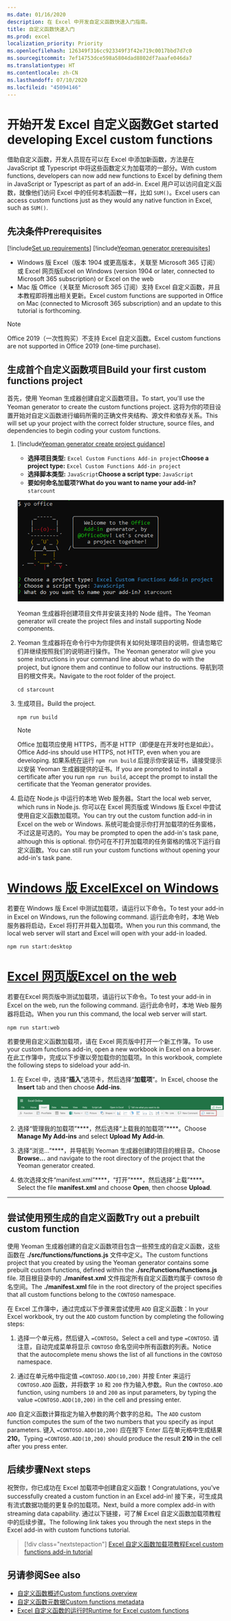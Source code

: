 ```yaml
---
ms.date: 01/16/2020
description: 在 Excel 中开发自定义函数快速入门指南。
title: 自定义函数快速入门
ms.prod: excel
localization_priority: Priority
ms.openlocfilehash: 126349f316cc923349f3f42e719c0017bbd7d7c0
ms.sourcegitcommit: 7ef14753dce598a5804dad8802df7aaafe046da7
ms.translationtype: HT
ms.contentlocale: zh-CN
ms.lasthandoff: 07/10/2020
ms.locfileid: "45094146"
---
```

# <a name="get-started-developing-excel-custom-functions"></a><span data-ttu-id="767a0-103">开始开发 Excel 自定义函数</span><span class="sxs-lookup"><span data-stu-id="767a0-103">Get started developing Excel custom functions</span></span>

<span data-ttu-id="767a0-104">借助自定义函数，开发人员现在可以在 Excel 中添加新函数，方法是在 JavaScript 或 Typescript 中将这些函数定义为加载项的一部分。</span><span class="sxs-lookup"><span data-stu-id="767a0-104">With custom functions, developers can now add new functions to Excel by defining them in JavaScript or Typescript as part of an add-in.</span></span> <span data-ttu-id="767a0-105">Excel 用户可以访问自定义函数，就像他们访问 Excel 中的任何本机函数一样，比如 `SUM()`。</span><span class="sxs-lookup"><span data-stu-id="767a0-105">Excel users can access custom functions just as they would any native function in Excel, such as `SUM()`.</span></span>

## <a name="prerequisites"></a><span data-ttu-id="767a0-106">先决条件</span><span class="sxs-lookup"><span data-stu-id="767a0-106">Prerequisites</span></span>

[!include[Set up requirements](../includes/set-up-dev-environment-beforehand.md)]
[!include[Yeoman generator prerequisites](../includes/quickstart-yo-prerequisites.md)]

* <span data-ttu-id="767a0-107">Windows 版 Excel（版本 1904 或更高版本，关联至 Microsoft 365 订阅）或 Excel 网页版</span><span class="sxs-lookup"><span data-stu-id="767a0-107">Excel on Windows (version 1904 or later, connected to Microsoft 365 subscription) or Excel on the web</span></span>
* <span data-ttu-id="767a0-108">Mac 版 Office（关联至 Microsoft 365 订阅）支持 Excel 自定义函数，并且本教程即将推出相关更新。</span><span class="sxs-lookup"><span data-stu-id="767a0-108">Excel custom functions are supported in Office on Mac (connected to Microsoft 365 subscription) and an update to this tutorial is forthcoming.</span></span>

>[!NOTE]
><span data-ttu-id="767a0-109">Office 2019（一次性购买）不支持 Excel 自定义函数。</span><span class="sxs-lookup"><span data-stu-id="767a0-109">Excel custom functions are not supported in Office 2019 (one-time purchase).</span></span>

## <a name="build-your-first-custom-functions-project"></a><span data-ttu-id="767a0-110">生成首个自定义函数项目</span><span class="sxs-lookup"><span data-stu-id="767a0-110">Build your first custom functions project</span></span>

<span data-ttu-id="767a0-111">首先，使用 Yeoman 生成器创建自定义函数项目。</span><span class="sxs-lookup"><span data-stu-id="767a0-111">To start, you'll use the Yeoman generator to create the custom functions project.</span></span> <span data-ttu-id="767a0-112">这将为你的项目设置开始对自定义函数进行编码所需的正确文件夹结构、源文件和依存关系。</span><span class="sxs-lookup"><span data-stu-id="767a0-112">This will set up your project with the correct folder structure, source files, and dependencies to begin coding your custom functions.</span></span>

1. [!include[Yeoman generator create project guidance](../includes/yo-office-command-guidance.md)]

    - <span data-ttu-id="767a0-113">**选择项目类型:** `Excel Custom Functions Add-in project`</span><span class="sxs-lookup"><span data-stu-id="767a0-113">**Choose a project type:** `Excel Custom Functions Add-in project`</span></span>
    - <span data-ttu-id="767a0-114">**选择脚本类型:** `JavaScript`</span><span class="sxs-lookup"><span data-stu-id="767a0-114">**Choose a script type:** `JavaScript`</span></span>
    - <span data-ttu-id="767a0-115">**要如何命名加载项?**</span><span class="sxs-lookup"><span data-stu-id="767a0-115">**What do you want to name your add-in?**</span></span> `starcount`

    ![自定义函数的 Office 外接程序提示的 Yeoman 生成器](../images/starcountPrompt.png)

    <span data-ttu-id="767a0-117">Yeoman 生成器将创建项目文件并安装支持的 Node 组件。</span><span class="sxs-lookup"><span data-stu-id="767a0-117">The Yeoman generator will create the project files and install supporting Node components.</span></span>

2. <span data-ttu-id="767a0-118">Yeoman 生成器将在命令行中为你提供有关如何处理项目的说明，但请忽略它们并继续按照我们的说明进行操作。</span><span class="sxs-lookup"><span data-stu-id="767a0-118">The Yeoman generator will give you some instructions in your command line about what to do with the project, but ignore them and continue to follow our instructions.</span></span> <span data-ttu-id="767a0-119">导航到项目的根文件夹。</span><span class="sxs-lookup"><span data-stu-id="767a0-119">Navigate to the root folder of the project.</span></span>

    ```command&nbsp;line
    cd starcount
    ```

3. <span data-ttu-id="767a0-120">生成项目。</span><span class="sxs-lookup"><span data-stu-id="767a0-120">Build the project.</span></span> 

    ```command&nbsp;line
    npm run build
    ```

    > [!NOTE]
    > <span data-ttu-id="767a0-121">Office 加载项应使用 HTTPS，而不是 HTTP（即便是在开发时也是如此）。</span><span class="sxs-lookup"><span data-stu-id="767a0-121">Office Add-ins should use HTTPS, not HTTP, even when you are developing.</span></span> <span data-ttu-id="767a0-122">如果系统在运行 `npm run build` 后提示你安装证书，请接受提示以安装 Yeoman 生成器提供的证书。</span><span class="sxs-lookup"><span data-stu-id="767a0-122">If you are prompted to install a certificate after you run `npm run build`, accept the prompt to install the certificate that the Yeoman generator provides.</span></span>

4. <span data-ttu-id="767a0-123">启动在 Node.js 中运行的本地 Web 服务器。</span><span class="sxs-lookup"><span data-stu-id="767a0-123">Start the local web server, which runs in Node.js.</span></span> <span data-ttu-id="767a0-124">你可以在 Excel 网页版或 Windows 版 Excel 中尝试使用自定义函数加载项。</span><span class="sxs-lookup"><span data-stu-id="767a0-124">You can try out the custom function add-in in Excel on the web or Windows.</span></span> <span data-ttu-id="767a0-125">系统可能会提示你打开加载项的任务窗格，不过这是可选的。</span><span class="sxs-lookup"><span data-stu-id="767a0-125">You may be prompted to open the add-in's task pane, although this is optional.</span></span> <span data-ttu-id="767a0-126">你仍可在不打开加载项的任务窗格的情况下运行自定义函数。</span><span class="sxs-lookup"><span data-stu-id="767a0-126">You can still run your custom functions without opening your add-in's task pane.</span></span>

# <a name="excel-on-windows"></a>[<span data-ttu-id="767a0-127">Windows 版 Excel</span><span class="sxs-lookup"><span data-stu-id="767a0-127">Excel on Windows</span></span>](#tab/excel-windows)

<span data-ttu-id="767a0-128">若要在 Windows 版 Excel 中测试加载项，请运行以下命令。</span><span class="sxs-lookup"><span data-stu-id="767a0-128">To test your add-in in Excel on Windows, run the following command.</span></span> <span data-ttu-id="767a0-129">运行此命令时，本地 Web 服务器将启动，Excel 将打开并载入加载项。</span><span class="sxs-lookup"><span data-stu-id="767a0-129">When you run this command, the local web server will start and Excel will open with your add-in loaded.</span></span>

```command&nbsp;line
npm run start:desktop
```

# <a name="excel-on-the-web"></a>[<span data-ttu-id="767a0-130">Excel 网页版</span><span class="sxs-lookup"><span data-stu-id="767a0-130">Excel on the web</span></span>](#tab/excel-online)

<span data-ttu-id="767a0-131">若要在Excel 网页版中测试加载项，请运行以下命令。</span><span class="sxs-lookup"><span data-stu-id="767a0-131">To test your add-in in Excel on the web, run the following command.</span></span> <span data-ttu-id="767a0-132">运行此命令时，本地 Web 服务器将启动。</span><span class="sxs-lookup"><span data-stu-id="767a0-132">When you run this command, the local web server will start.</span></span>

```command&nbsp;line
npm run start:web
```

<span data-ttu-id="767a0-133">若要使用自定义函数加载项，请在 Excel 网页版中打开一个新工作簿。</span><span class="sxs-lookup"><span data-stu-id="767a0-133">To use your custom functions add-in, open a new workbook in Excel on a browser.</span></span> <span data-ttu-id="767a0-134">在此工作簿中，完成以下步骤以旁加载你的加载项。</span><span class="sxs-lookup"><span data-stu-id="767a0-134">In this workbook, complete the following steps to sideload your add-in.</span></span>

1. <span data-ttu-id="767a0-135">在 Excel 中，选择“**插入**”选项卡，然后选择“**加载项**”。</span><span class="sxs-lookup"><span data-stu-id="767a0-135">In Excel, choose the **Insert** tab and then choose **Add-ins**.</span></span>

   ![Excel 网页版中的“插入”功能区，突出显示“我的加载项”图标](../images/excel-cf-online-register-add-in-1.png)
   
2. <span data-ttu-id="767a0-137">选择“管理我的加载项”\*\*\*\*，然后选择“上载我的加载项”\*\*\*\*。</span><span class="sxs-lookup"><span data-stu-id="767a0-137">Choose **Manage My Add-ins** and select **Upload My Add-in**.</span></span>

3. <span data-ttu-id="767a0-138">选择“浏览...”\*\*\*\*，并导航到 Yeoman 生成器创建的项目的根目录。</span><span class="sxs-lookup"><span data-stu-id="767a0-138">Choose **Browse...** and navigate to the root directory of the project that the Yeoman generator created.</span></span>

4. <span data-ttu-id="767a0-139">依次选择文件“manifest.xml”\*\*\*\*，“打开”\*\*\*\*，然后选择“上载”\*\*\*\*。</span><span class="sxs-lookup"><span data-stu-id="767a0-139">Select the file **manifest.xml** and choose **Open**, then choose **Upload**.</span></span>

---

## <a name="try-out-a-prebuilt-custom-function"></a><span data-ttu-id="767a0-140">尝试使用预生成的自定义函数</span><span class="sxs-lookup"><span data-stu-id="767a0-140">Try out a prebuilt custom function</span></span>

<span data-ttu-id="767a0-141">使用 Yeoman 生成器创建的自定义函数项目包含一些预生成的自定义函数，这些函数在 **./src/functions/functions.js** 文件中定义。</span><span class="sxs-lookup"><span data-stu-id="767a0-141">The custom functions project that you created by using the Yeoman generator contains some prebuilt custom functions, defined within the **./src/functions/functions.js** file.</span></span> <span data-ttu-id="767a0-142">项目根目录中的 **./manifest.xml** 文件指定所有自定义函数均属于 `CONTOSO` 命名空间。</span><span class="sxs-lookup"><span data-stu-id="767a0-142">The **./manifest.xml** file in the root directory of the project specifies that all custom functions belong to the `CONTOSO` namespace.</span></span>

<span data-ttu-id="767a0-143">在 Excel 工作簿中，通过完成以下步骤来尝试使用 `ADD` 自定义函数：</span><span class="sxs-lookup"><span data-stu-id="767a0-143">In your Excel workbook, try out the `ADD` custom function by completing the following steps:</span></span>

1. <span data-ttu-id="767a0-144">选择一个单元格，然后键入 `=CONTOSO`。</span><span class="sxs-lookup"><span data-stu-id="767a0-144">Select a cell and type `=CONTOSO`.</span></span> <span data-ttu-id="767a0-145">请注意，自动完成菜单将显示 `CONTOSO` 命名空间中所有函数的列表。</span><span class="sxs-lookup"><span data-stu-id="767a0-145">Notice that the autocomplete menu shows the list of all functions in the `CONTOSO` namespace.</span></span>

2. <span data-ttu-id="767a0-146">通过在单元格中指定值 `=CONTOSO.ADD(10,200)` 并按 Enter 来运行 `CONTOSO.ADD` 函数，并将数字 `10` 和 `200` 作为输入参数。</span><span class="sxs-lookup"><span data-stu-id="767a0-146">Run the `CONTOSO.ADD` function, using numbers `10` and `200` as input parameters, by typing the value `=CONTOSO.ADD(10,200)` in the cell and pressing enter.</span></span>

<span data-ttu-id="767a0-147">`ADD` 自定义函数计算指定为输入参数的两个数字的总和。</span><span class="sxs-lookup"><span data-stu-id="767a0-147">The `ADD` custom function computes the sum of the two numbers that you specify as input parameters.</span></span> <span data-ttu-id="767a0-148">键入 `=CONTOSO.ADD(10,200)` 应在按下 Enter 后在单元格中生成结果 **210**。</span><span class="sxs-lookup"><span data-stu-id="767a0-148">Typing `=CONTOSO.ADD(10,200)` should produce the result **210** in the cell after you press enter.</span></span>

## <a name="next-steps"></a><span data-ttu-id="767a0-149">后续步骤</span><span class="sxs-lookup"><span data-stu-id="767a0-149">Next steps</span></span>

<span data-ttu-id="767a0-150">祝贺你，你已成功在 Excel 加载项中创建自定义函数！</span><span class="sxs-lookup"><span data-stu-id="767a0-150">Congratulations, you've successfully created a custom function in an Excel add-in!</span></span> <span data-ttu-id="767a0-151">接下来，可生成具有流式数据功能的更复杂的加载项。</span><span class="sxs-lookup"><span data-stu-id="767a0-151">Next, build a more complex add-in with streaming data capability.</span></span> <span data-ttu-id="767a0-152">通过以下链接，可了解 Excel 自定义函数加载项教程中的后续步骤。</span><span class="sxs-lookup"><span data-stu-id="767a0-152">The following link takes you through the next steps in the Excel add-in with custom functions tutorial.</span></span>

> [!div class="nextstepaction"]
> [<span data-ttu-id="767a0-153">Excel 自定义函数加载项教程</span><span class="sxs-lookup"><span data-stu-id="767a0-153">Excel custom functions add-in tutorial</span></span>](../tutorials/excel-tutorial-create-custom-functions.md#create-a-custom-function-that-requests-data-from-the-web
)

## <a name="see-also"></a><span data-ttu-id="767a0-154">另请参阅</span><span class="sxs-lookup"><span data-stu-id="767a0-154">See also</span></span>

* [<span data-ttu-id="767a0-155">自定义函数概述</span><span class="sxs-lookup"><span data-stu-id="767a0-155">Custom functions overview</span></span>](../excel/custom-functions-overview.md)
* [<span data-ttu-id="767a0-156">自定义函数元数据</span><span class="sxs-lookup"><span data-stu-id="767a0-156">Custom functions metadata</span></span>](../excel/custom-functions-json.md)
* [<span data-ttu-id="767a0-157">Excel 自定义函数的运行时</span><span class="sxs-lookup"><span data-stu-id="767a0-157">Runtime for Excel custom functions</span></span>](../excel/custom-functions-runtime.md)